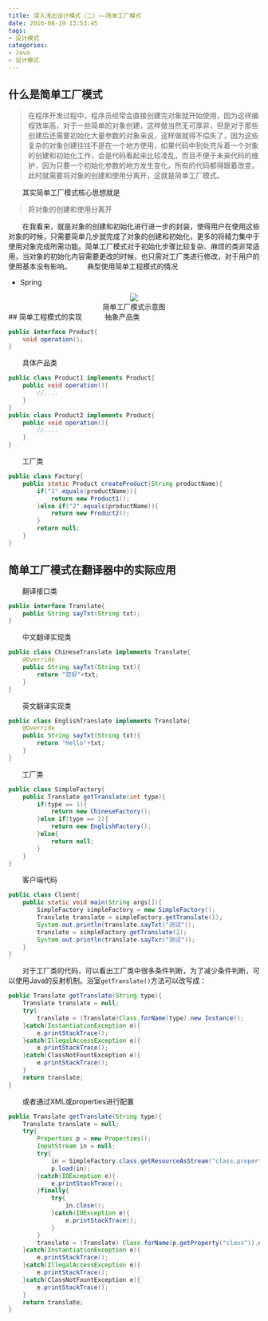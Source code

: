 ```yaml
---
title: 深入浅出设计模式（二）——简单工厂模式
date: 2016-08-19 13:53:45
tags:
- 设计模式
categories:
- Java
- 设计模式
---
```

## 什么是简单工厂模式
>在程序开发过程中，程序员经常会直接创建完对象就开始使用，因为这样编程效率高，对于一些简单的对象创建，这样做当然无可厚非，但是对于那些创建后还需要初始化大量参数的对象来说，这样做就得不偿失了，因为这些复杂的对象创建往往不是在一个地方使用，如果代码中到处充斥着一个对象的创建和初始化工作，会是代码看起来比较凌乱，而且不便于未来代码的维护，因为只要一个初始化参数的地方发生变化，所有的代码都得跟着改变，此时就需要将对象的创建和使用分离开，这就是简单工厂模式。

　　其实简单工厂模式核心思想就是
>将对象的创建和使用分离开

　　在我看来，就是对象的创建和初始化进行进一步的封装，使得用户在使用这些对象的时候，只需要简单几步就完成了对象的创建和初始化，更多的将精力集中于使用对象完成所需功能。简单工厂模式对于初始化步骤比较复杂、麻烦的类非常适用，当对象的初始化内容需要更改的时候，也只需对工厂类进行修改，对于用户的使用基本没有影响。
　　典型使用简单工程模式的情况

- Spring

<div align="center">
<img src="http://oc4wmeyj8.bkt.clouddn.com/%E7%AE%80%E5%8D%95%E5%B7%A5%E5%8E%82%E6%A8%A1%E5%BC%8F%E7%A4%BA%E6%84%8F%E5%9B%BE.png"/>
<div>简单工厂模式示意图</div>
</div>
## 简单工程模式的实现
　　　抽象产品类

``` java
public interface Product{
	void operation();
}
```

　　具体产品类

``` java
public class Product1 implements Product{
	public void operation(){
		//....
	}
}
public class Product2 implements Product{
	public void operation(){
		//....
	}
}
```

　　工厂类

``` java
public class Factory{
	public static Product createProduct(String productName){
		if("1".equals(productName)){
			return new Product1();
		}else if("2".equals(productName)){
			return new Product2();
		}
		return null;
	}
}
```
## 简单工厂模式在翻译器中的实际应用
　　翻译接口类
	
``` java
public interface Translate{
	public String sayTxt(String txt);
}
```

　　中文翻译实现类

``` java
public class ChineseTranslate implements Translate{
	@Override
	public String sayTxt(String txt){
		return "您好"+txt;
	}
}
```

　　英文翻译实现类

``` java
public class EnglishTranslate implements Translate{
	@Override
	public String sayTxt(String txt){
		return "Hello"+txt;
	}
}
```

　　工厂类

``` java
public class SimpleFactory{
	public Translate getTranslate(int type){
		if(type == 1){
			return new ChineseFactory();
		}else if(type == 2){
			return new EnglishFactory();
		}else{
			return null;
		}
	}
}
```

　　客户端代码

``` java
public class Client{
	public static void main(String args[]){
		SimpleFactory simpleFactory = new SimpleFactory();
		Translate translate = simpleFactory.getTranslate(1);
		System.out.println(translate.sayTxt("测试"));
		translate = simpleFactory.getTranslate(2);
		System.out.println(translate.sayTxr("测试"));
	}
}
```

　　对于工厂类的代码，可以看出工厂类中很多条件判断，为了减少条件判断，可以使用Java的反射机制。浴室`getTranslate()`方法可以改写成：

``` java
public Translate getTranslate(String type){
	Translate translate = null;
	try{
		translate = (Translate)Class.forName(type).new Instance();
	}catch(InstantiationException e){
		e.printStackTrace();
	}catch(IllegalAccessException e){
		e.printStackTrace();
	}catch(ClassNotFountException e){
		e.printStackTrace();
	}
	return translate;
}
```

　　或者通过XML或properties进行配置

``` java
public Translate getTranslate(String type){
	Translate translate = null;
	try{
		Properties p = new Properties();
		InputStream in = null;
		try{
			in = SimpleFactory.class.getResourceAsStream("class.properties");
			p.load(in);
		}catch(IOException e){
			e.printStackTrace();
		}finally{
			try{
				in.close();
			}catch(IOException e){
				e.printStackTrace();
			}
		}
		translate = (Translate) Class.forName(p.getProperty("class")).newInstance();
	}catch(InstantiationException e){
		e.printStackTrace();
	}catch(IllegalAccessException e){
		e.printStackTrace();
	}catch(ClassNotFountException e){
		e.printStackTrace();
	}
	return translate;
}
```
